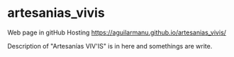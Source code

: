 # artesanias_vivis 

Web page in gitHub Hosting
https://aguilarmanu.github.io/artesanias_vivis/

Description of "Artesanías VIV'IS" is in here and somethings are write.
